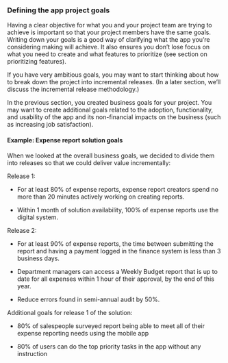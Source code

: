 ### Defining the app project goals

Having a clear objective for what you and your project team are trying to
achieve is important so that your project members have the same goals. Writing
down your goals is a good way of clarifying what the app you’re considering
making will achieve. It also ensures you don’t lose focus on what you need to
create and what features to prioritize (see section on prioritizing features).

If you have very ambitious goals, you may want to start thinking about how to
break down the project into incremental releases. (In a later section, we’ll
discuss the incremental release methodology.)

In the previous section, you created business goals for your project. You may
want to create additional goals related to the adoption, functionality, and
usability of the app and its non-financial impacts on the business (such as
increasing job satisfaction).

#### Example: Expense report solution goals

When we looked at the overall business goals, we decided to divide them into
releases so that we could deliver value incrementally:

Release 1:

-   For at least 80% of expense reports, expense report creators spend no more
    than 20 minutes actively working on creating reports.

-   Within 1 month of solution availability, 100% of expense reports use the
    digital system.

Release 2:

-   For at least 90% of expense reports, the time between submitting the report
    and having a payment logged in the finance system is less than 3 business
    days.

-   Department managers can access a Weekly Budget report that is up to date for
    all expenses within 1 hour of their approval, by the end of this year.

-   Reduce errors found in semi-annual audit by 50%.

Additional goals for release 1 of the solution:

-   80% of salespeople surveyed report being able to meet all of their expense
    reporting needs using the mobile app

-   80% of users can do the top priority tasks in the app without any
    instruction
